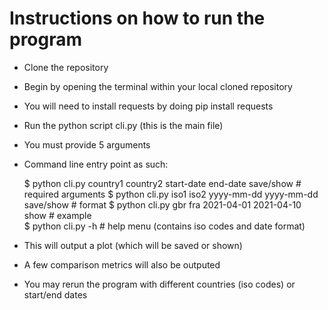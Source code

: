 # Instructions on how to run the program

- Clone the repository
- Begin by opening the terminal within your local cloned repository
- You will need to install requests by doing pip install requests

- Run the python script cli.py (this is the main file)
- You must provide 5 arguments

- Command line entry point as such:

    $ python cli.py country1 country2 start-date end-date save/show       # required arguments
    $ python cli.py iso1 iso2 yyyy-mm-dd yyyy-mm-dd save/show             # format
    $ python cli.py gbr fra 2021-04-01 2021-04-10 show                    # example     
    $ python cli.py -h                                                    # help menu (contains iso codes and date format)
    

- This will output a plot (which will be saved or shown)
- A few comparison metrics will also be outputed

- You may rerun the program with different countries (iso codes) or start/end dates
